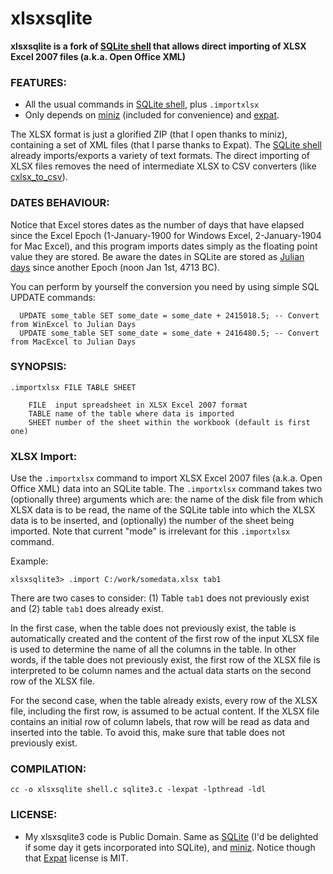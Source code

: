 # xlsxsqlite
**xlsxsqlite is a fork of [SQLite shell](https://www.sqlite.org/cli.html) that allows direct importing of XLSX Excel 2007 files (a.k.a. Open Office XML)**

### FEATURES:
* All the usual commands in [SQLite shell](https://www.sqlite.org/cli.html), plus `.importxlsx`
* Only depends on [miniz](https://code.google.com/p/miniz/) (included for convenience) and [expat](http://expat.sourceforge.net/).

The XLSX format is just a glorified ZIP (that I open thanks to miniz), containing a set of XML files (that I parse thanks to Expat). The [SQLite shell](https://www.sqlite.org/cli.html) already imports/exports a variety of text formats.
The direct importing of XLSX files removes the need of intermediate XLSX to CSV converters (like [cxlsx_to_csv](https://github.com/vpaesa/cxlsx_to_csv)).

### DATES BEHAVIOUR:
Notice that Excel stores dates as the number of days that have elapsed since the Excel Epoch (1-January-1900 for Windows Excel, 2-January-1904 for Mac Excel), and this program imports dates simply as the floating point value they are stored. Be aware the dates in SQLite are stored as [Julian days](https://en.wikipedia.org/wiki/Julian_date) since another Epoch (noon Jan 1st, 4713 BC).

You can perform by yourself the conversion you need by using simple SQL UPDATE commands: 
```
  UPDATE some_table SET some_date = some_date + 2415018.5; -- Convert from WinExcel to Julian Days
  UPDATE some_table SET some_date = some_date + 2416480.5; -- Convert from MacExcel to Julian Days
```

### SYNOPSIS:
```
.importxlsx FILE TABLE SHEET

    FILE  input spreadsheet in XLSX Excel 2007 format
    TABLE name of the table where data is imported
    SHEET number of the sheet within the workbook (default is first one)
```
### XLSX Import:

Use the `.importxlsx` command to import XLSX Excel 2007 files (a.k.a. Open Office XML) data into an SQLite table. The `.importxlsx` command takes two (optionally three) arguments which are: the name of the disk file from which XLSX data is to be read, the name of the SQLite table into which the XLSX data is to be inserted, and (optionally) the number of the sheet being imported.
Note that current "mode" is irrelevant for this `.importxlsx` command.

Example:
```
xlsxsqlite3> .import C:/work/somedata.xlsx tab1
```
There are two cases to consider: (1) Table `tab1` does not previously exist and (2) table `tab1` does already exist.

In the first case, when the table does not previously exist, the table is automatically created and the content of the first row of the input XLSX file is used to determine the name of all the columns in the table. In other words, if the table does not previously exist, the first row of the XLSX file is interpreted to be column names and the actual data starts on the second row of the XLSX file.

For the second case, when the table already exists, every row of the XLSX file, including the first row, is assumed to be actual content. If the XLSX file contains an initial row of column labels, that row will be read as data and inserted into the table. To avoid this, make sure that table does not previously exist.

### COMPILATION:
`cc -o xlsxsqlite shell.c sqlite3.c -lexpat -lpthread -ldl`

### LICENSE:
* My xlsxsqlite3 code is Public Domain. Same as [SQLite](https://www.sqlite.org/) (I'd be delighted if some day it gets incorporated into SQLite), and [miniz](https://code.google.com/p/miniz/). Notice though that [Expat](http://expat.sourceforge.net/) license is MIT.
